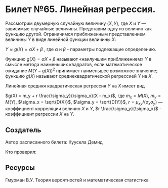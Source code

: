 # Билет №65. Линейная регрессия.

Рассмотрим двумерную случайную величину $(X, У)$, где $X$ и $Y$ — зависимые случайные величины. Представим одну из величин как функцию другой. Ограничимся приближенным представлением величины $Y$ в виде линейной функции величины $X$: 

$Y \approx g(X) = \alpha X + \beta$ , где $\alpha$  и $\beta$ - параметры подлежащие определению.

Функцию $g(X)= \alpha X + \beta$ называют «наилучшим приближением» $Y$ в смысле метода наименьших квадратов, если математическое ожидание $M (Y - g(X))^2$ принимает
наименьшее возможное значение; функцию $g(X)$ называют среднеквадратической регрессией $Y$ на $X$.

Линейная средняя квадратическая регрессия $Y$ на $X$ имеет вид

$g(X) = m_y + r \frac{\sigma_y}{\sigma_x}(X - m_x)$, где $m_x = M(X)$, $m_y = M(Y)$, $\sigma_x = \sqrt{D(X)}$, $\sigma_y = \sqrt{D(Y)}$, $r = \mu_{xy} / (\sigma_x\sigma_y)$ — коэффициент корреляции величин $X$ и $Y$, $r \frac{\sigma_y}{\sigma_x}$ - коэффициент регрессии $X$ на $Y$.

## Создатель

Автор расписанного билета: Куусела Демид

Кто проверил:

## Ресурсы

Гмурман В.У. Теория вероятностей и математическая статистика
